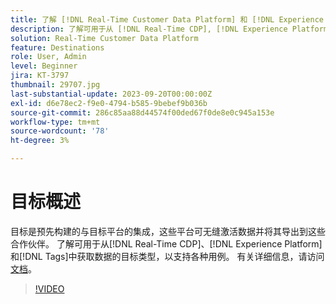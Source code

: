 ```yaml
---
title: 了解 [!DNL Real-Time Customer Data Platform] 和 [!DNL Experience Platform]中的目标
description: 了解可用于从 [!DNL Real-Time CDP], [!DNL Experience Platform], and [!DNL Tags] 中获取数据以支持各种用例的目标类型。
solution: Real-Time Customer Data Platform
feature: Destinations
role: User, Admin
level: Beginner
jira: KT-3797
thumbnail: 29707.jpg
last-substantial-update: 2023-09-20T00:00:00Z
exl-id: d6e78ec2-f9e0-4794-b585-9bebef9b036b
source-git-commit: 286c85aa88d44574f00ded67f0de8e0c945a153e
workflow-type: tm+mt
source-wordcount: '78'
ht-degree: 3%

---
```


# 目标概述

目标是预先构建的与目标平台的集成，这些平台可无缝激活数据并将其导出到这些合作伙伴。 了解可用于从[!DNL Real-Time CDP]、[!DNL Experience Platform]和[!DNL Tags]中获取数据的目标类型，以支持各种用例。 有关详细信息，请访问[文档](https://experienceleague.adobe.com/docs/experience-platform/destinations/home.html?lang=zh-Hans)。

>[!VIDEO](https://video.tv.adobe.com/v/29707?learn=on&enablevpops)

